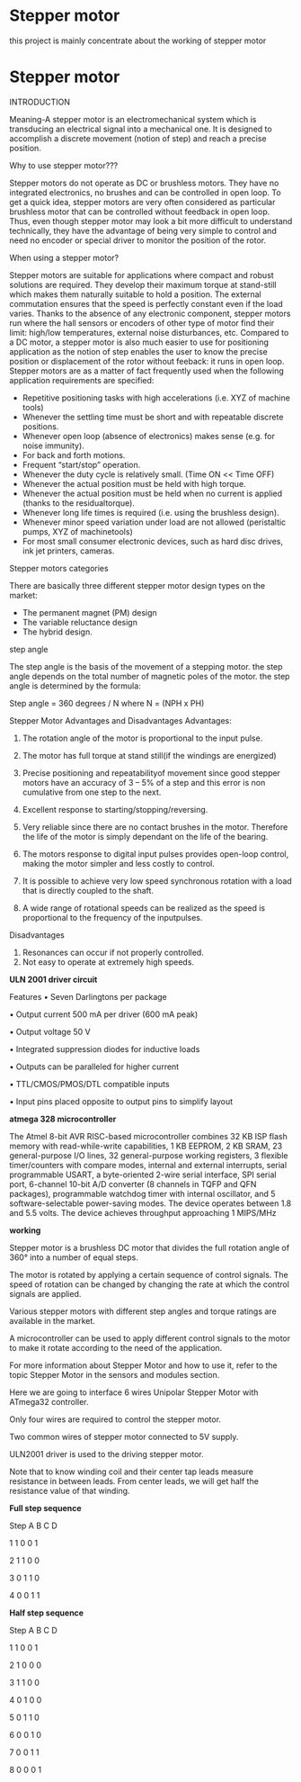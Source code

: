
# Stepper motor
this project is mainly concentrate about the working of stepper motor

# Stepper motor
INTRODUCTION 

Meaning-A stepper motor is an electromechanical system which is transducing an electrical signal into a mechanical
one. It is designed to accomplish a discrete movement (notion of step) and reach a
precise position.

Why to use stepper motor???

Stepper motors do not operate as DC or brushless motors. They have no integrated electronics, no brushes
and can be controlled in open loop. To get a quick idea, stepper motors are very often considered as particular brushless motor that can be controlled without feedback in open loop. Thus, even though stepper motor
may look a bit more difficult to understand technically, they have the advantage of being very simple to control and need no encoder or special driver to monitor the position of the rotor.


When using a stepper motor?

Stepper motors are suitable for applications where compact and robust solutions are required. They develop
their maximum torque at stand-still which makes them naturally suitable to hold a position. The external
commutation ensures that the speed is perfectly constant even if the load varies. Thanks to the absence of
any electronic component, stepper motors run where the hall sensors or encoders of other type of motor
find their limit: high/low temperatures, external noise disturbances, etc.
Compared to a DC motor, a stepper motor is also much easier to use for positioning application as the notion of step enables the user to know the precise position or displacement of the rotor without feeback: it
runs in open loop.
Stepper motors are as a matter of fact frequently used when the following application requirements are
specified:
- Repetitive positioning tasks with high accelerations (i.e. XYZ of machine tools)
- Whenever the settling time must be short and with repeatable discrete positions.
- Whenever open loop (absence of electronics) makes sense (e.g. for noise immunity).
- For back and forth motions.
- Frequent “start/stop” operation.
- Whenever the duty cycle is relatively small. (Time ON << Time OFF)
- Whenever the actual position must be held with high torque.
- Whenever the actual position must be held when no current is applied (thanks to the residualtorque).
- Whenever long life times is required (i.e. using the brushless design).
- Whenever minor speed variation under load are not allowed (peristaltic pumps, XYZ of machinetools)
- For most small consumer electronic devices, such as hard disc drives, ink jet printers, cameras. 

Stepper motors categories 

There are basically three different stepper motor design types on the market:
- The permanent magnet (PM) design
- The variable reluctance design
- The hybrid design.

step angle

The step angle is the basis of the movement of a stepping motor.
the step angle depends on the total number of magnetic poles of the motor.
the step angle is determined by the formula:

Step angle = 360 degrees / N  where N = (NPH x PH)


Stepper Motor Advantages and Disadvantages
Advantages:
1. The rotation angle of the motor is proportional to the input pulse.

2. The motor has full torque at stand still(if the windings are energized)
3. Precise positioning and repeatabilityof movement since good stepper motors have an accuracy of 3 – 5% of a
step and this error is non cumulative from one step to the next.

4. Excellent response to starting/stopping/reversing.

5. Very reliable since there are no contact brushes in the motor. Therefore the life of the motor is simply
dependant on the life of the bearing.

6. The motors response to digital input pulses provides open-loop control, making the motor simpler and less
costly to control.

7. It is possible to achieve very low speed synchronous rotation with a load that is directly coupled to the shaft.

8. A wide range of rotational speeds can be realized as the speed is proportional to the frequency of the inputpulses.

Disadvantages
1. Resonances can occur if not properly controlled.
2. Not easy to operate at extremely high speeds. 




**ULN 2001 driver circuit**


Features
• Seven Darlingtons per package


• Output current 500 mA per driver (600 mA
peak)

• Output voltage 50 V

• Integrated suppression diodes for inductive
loads


• Outputs can be paralleled for higher current


• TTL/CMOS/PMOS/DTL compatible inputs

• Input pins placed opposite to output pins to
simplify layout


**atmega 328 microcontroller**

The Atmel 8-bit AVR RISC-based microcontroller combines 32 KB ISP flash memory with read-while-write capabilities, 1 KB EEPROM, 2 KB SRAM, 23 general-purpose I/O lines, 32 general-purpose working registers, 3 flexible timer/counters with compare modes, internal and external interrupts, serial programmable USART, a byte-oriented 2-wire serial interface, SPI serial port, 6-channel 10-bit A/D converter (8 channels in TQFP and QFN packages), programmable watchdog timer with internal oscillator, and 5 software-selectable power-saving modes. The device operates between 1.8 and 5.5 volts. The device achieves throughput approaching 1 MIPS/MHz


**working**

Stepper motor is a brushless DC motor that divides the full rotation angle of 360° into a number of equal steps.


The motor is rotated by applying a certain sequence of control signals. The speed of rotation can be changed by changing the rate at which the control signals are applied.


Various stepper motors with different step angles and torque ratings are available in the market.

A microcontroller can be used to apply different control signals to the motor to make it rotate according to the need of the application.

For more information about Stepper Motor and how to use it, refer to the topic Stepper Motor in the sensors and modules section.


Here we are going to interface 6 wires Unipolar Stepper Motor with ATmega32 controller.


Only four wires are required to control the stepper motor. 


Two common wires of stepper motor connected to 5V supply.


ULN2001 driver is used to the driving stepper motor.


Note that to know winding coil and their center tap leads measure resistance in between leads. From center leads, we will get half the resistance value of that winding.

**Full step sequence**

Step	 A	B	C	D


  1	   1	0	0	1
  
  2	  1	1	0	0
  
  3  	0	1	1	0
  
  4 	0	0	1	1
 
**Half step sequence**


Step	A	B	C	D


1	  1	0	0	1


2	  1	0	0	0


3	  1	1	0	0


4  	0	1	0	0

5 	0	1	1	0

6 	0	0	1	0

7 	0	0	1	1

8	 0	0	0	1
















